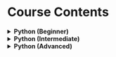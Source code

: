 # Course Contents

<details>
  <summary><b>Python (Beginner)</b></summary>

- Intro (what is Python?)
- Getting Started
- General Syntax
- Comments
- Variables
- PIP Package Manager
  - Data Types
    - Numbers
    - Strings
      - String Formatting
    - Booleans
    - Type Castings
  - Data Structures
    - Lists
    - Sets
    - Tuples
    - Dictionaries
    - Arrays
  - Operations
    - Simple Operators
    - If-else
    - While Loops
    - For Loops
  - Blocks
    - Functions (methods)
      - Variable Scopes
      - Lambda Functions
    - Classes and Objects
      - Inheritance
      - Iterators
  - Modules
    - OS
    - Globe
    - Math
    - JSON
    - Date
    - Regex
  - Utilities
    - Try … Except
      - Exceptions
    - User Input

</details>
<details>
  <summary><b>Python (Intermediate)</b></summary>
    
- Files
    - Create
    - Open/Close
    - Read/Write
    - Delete
- Modules
    - Random
    - Math and cMath
    - Requests
    - Statistics
- Built-in Functions
    - General
    - Strings
    - Lists
    - Sets
    - Tuples
    - Dictionaries
    - Arrays
    - Files
- Databases
    - MySQL
        - Create Database
        - Create Table
        - Insert
        - Select
        - Update
        - Delete
        - Drop Table
        - Limit
        - Order by
        - Join

</details>
<details>
  <summary><b>Python (Advanced)</b></summary>

- Modules
  - NumPy
  - SciPy
  - Pandas
  - Matplotlib

</details>
